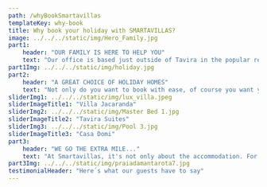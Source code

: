 ```yaml
---
path: /whyBookSmartavillas
templateKey: why-book
title: Why book your holiday with SMARTAVILLAS?
image: ../../../static/img/Hero_Family.jpg
part1: 
    header: "OUR FAMILY IS HERE TO HELP YOU"
    text: "Our office is based just outside of Tavira in the popular residential zone of Mato Santo Espirito, and from this central location, we manage rental properties across the Eastern Algarve from Fuseta near Faro airport right through to Castro Marim near the Spanish border. Your holiday is well deserved and our trained and dedicated team is here to ensure that everything runs smoothly from booking to check-out!"
part1Img: ../../../static/img/holiday.jpg
part2: 
    header: "A GREAT CHOICE OF HOLIDAY HOMES" 
    text: "Not only do you want to book with ease, of course you want your rental accommodation to be everything that you had hoped for, and more! We have a fantastic selection of holiday homes suiting all tastes from cosy studio apartments to large dazzling villas"
sliderImg1: ../../../static/img/lux_villa.jpeg
sliderImageTitle1: "Villa Jacaranda"
sliderImg2: ../../../static/img/Master Bed 1.jpg
sliderImageTitle2: "Tavira Suites"
sliderImg3: ../../../static/img/Pool 3.jpg
sliderImageTitle3: "Casa Domi"
part3: 
    header: "WE GO THE EXTRA MILE..."
    text: "At Smartavillas, it's not only about the accommodation. For us, it's about the whole package...we believe in providing an experience. We can arrange car hire, airport transfers, day trips, restaurant bookings, birthday cakes, champagne and flowers...to name but a few! And why not indulge in our brilliant range of shopping packs or a fresh and tasty meal from our new oven-ready food menu which can be ready and waiting for your arrival. We welcome any special requests to help you make special holiday memories…"
part3Img: ../../../static/img/praiadamantarota7.jpg
testimonialHeader: "Here´s what our guests have to say"
---
```

